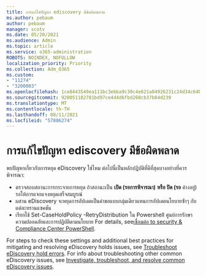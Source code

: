 ```yaml
---
title: การแก้ไขปัญหา ediscovery มีข้อผิดพลาด
ms.author: pebaum
author: pebaum
manager: scotv
ms.date: 05/20/2021
ms.audience: Admin
ms.topic: article
ms.service: o365-administration
ROBOTS: NOINDEX, NOFOLLOW
localization_priority: Priority
ms.collection: Adm_O365
ms.custom:
- "11274"
- "3200003"
ms.openlocfilehash: 1ce8443549ea111bc3ebba9c30c4e621a04926231c24d34c64b6d024194d5249
ms.sourcegitcommit: 920051182781bd97ce4d4d6fbd268cb37b84d239
ms.translationtype: MT
ms.contentlocale: th-TH
ms.lasthandoff: 08/11/2021
ms.locfileid: "57886274"
---
```

# <a name="troubleshooting-ediscovery-holds-errors"></a>การแก้ไขปัญหา ediscovery มีข้อผิดพลาด

พบปัญหาเกี่ยวกับการหยุด eDiscovery ใช่ไหม ต่อไปนี้เป็นหลักปฏิบัติที่ดีที่สุดบางอย่างที่ควรพิจารณา:

- ตรวจสอบสถานะการกระจายการหยุด  ถ้าสถานะเป็น **เปิด (รอการพิจารณา)** **หรือ ปิด (รอ** ค้างอยู่) รอให้การแจกแจงหยุดเสร็จสมบูรณ์
- ผสาน eDiscovery จะหยุดการอัปเดตเป็นคําขอแบบกลุ่มเดียวแทนการอัปเดตนโยบายซ้ําๆ กับแต่ละทรานแซคชัน
- เรียกใช้ Set-CaseHoldPolicy <policyname> -RetryDistribution ใน Powershell ศูนย์การรักษาความปลอดภัยและการปฏิบัติตามนโยบาย For details, see[เชื่อมต่อ to security & Compliance Center PowerShell](https://docs.microsoft.com/powershell/exchange/connect-to-scc-powershell).

For steps to check these settings and additional best practices for mitigating and resolving eDiscovery holds issues, see [Troubleshoot eDiscovery hold errors](https://docs.microsoft.com/microsoft-365/compliance/hold-distribution-errors).
For info about troubleshooting other common eDiscovery issues, see [Investigate, troubleshoot, and resolve common eDiscovery issues](https://docs.microsoft.com/microsoft-365/compliance/ediscovery-troubleshooting-common-issues).
